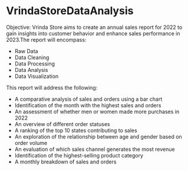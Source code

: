 # VrindaStoreDataAnalysis
Objective:
Vrinda Store aims to create an annual sales report for 2022 to gain insights into customer behavior and enhance sales performance in 2023.The report will encompass:
- Raw Data
- Data Cleaning
- Data Processing
- Data Analysis
- Data Visualization
  
This report will address the following:
- A comparative analysis of sales and orders using a bar chart
- Identification of the month with the highest sales and orders
- An assessment of whether men or women made more purchases in 2022
- An overview of different order statuses
- A ranking of the top 10 states contributing to sales
- An exploration of the relationship between age and gender based on order volume
- An evaluation of which sales channel generates the most revenue
- Identification of the highest-selling product category
- A monthly breakdown of sales and orders
